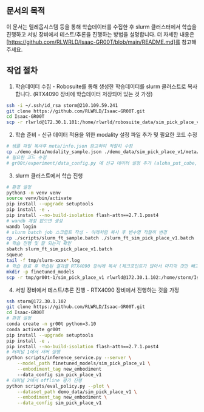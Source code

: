 ## 문서의 목적
이 문서는 텔레옵시스템 등을 통해 학습데이터를 수집한 후 slurm 클러스터에서 학습을 진행하고 서빙 장비에서 테스트/추론을 진행하는 방법을 설명합니다.
더 자세한 내용은 [https://github.com/RLWRLD/Isaac-GR00T/blob/main/README.md]를 참고해주세요.

## 작업 절차

1. 학습데이터 수집 - Robosuite를 통해 생성한 학습데이터를 slurm 클러스트로 복사합니다. (RTX4090 장비에 학습데이터 저장되어 있는 것 가정)
```sh
ssh -i ~/.ssh/id_rsa storm@210.109.59.241
git clone https://github.com/RLWRLD/Isaac-GR00T.git
cd Isaac-GR00T
scp -r rlwrld@172.30.1.101:/home/rlwrld/robosuite_data/sim_pick_place_v1 ./demo_data/data/
```

2. 학습 준비 - 신규 데이터 적용을 위한 modality 설정 파일 추가 및 필요한 코드 수정
```sh
# 샘플 파일 복사후 meta/info.json 참고하여 적절히 수정
cp ./demo_data/modality_sample.json ./demo_data/sim_pick_place_v1/meta/modality.json
# 필요한 코드 수정
# gr00t/experiment/data_config.py 에 신규 데이터 설정 추가 (aloha_put_cube, franka_hook 등을 참고하여 코드 작성)
```

3. slurm 클러스트에서 학습 진행
```sh
# 환경 설정
python3 -m venv venv
source venv/bin/activate
pip install --upgrade setuptools
pip install -e .
pip install --no-build-isolation flash-attn==2.7.1.post4
# wandb 계정 없으면 생성
wandb login 
# slurm batch job 스크립트 작성 - 아래처럼 복사 후 변수명 적절히 변경
cp ./scripts/slurm_ft_sample.batch ./slurm_ft_sim_pick_place_v1.batch 
# 학습 진행 및 잘 되는지 확인
sbatch slurm_ft_sim_pick_place_v1.batch
squeue
tail -f tmp/slurm-xxxx*.log
# 학습 완료 후 학습된 결과를 RTX4090 장비에 복사 (체크포인트가 많아서 마지막 것만 빼고 나머지는 삭제하고 진행하는 것이 빠름)
mkdir -p finetuned_models
scp -r tmp/gr00t-1/sim_pick_place_v1 rlwrld@172.30.1.102:/home/storm/Isaac-GR00T/finetuned_models/
```

4. 서빙 장비에서 테스트/추론 진행 - RTX4090 장비에서 진행하는 것을 가정
```sh
ssh storm@172.30.1.102
git clone https://github.com/RLWRLD/Isaac-GR00T.git
cd Isaac-GR00T
# 환경 설정
conda create -n gr00t python=3.10
conda activate gr00t
pip install --upgrade setuptools
pip install -e .
pip install --no-build-isolation flash-attn==2.7.1.post4
# 터미널 1에서 서버 실행
python scripts/inference_service.py --server \
    --model_path finetuned_models/sim_pick_place_v1 \
    --embodiment_tag new_embodiment
    --data_config sim_pick_place_v1
# 터미널 2에서 offline 평가 진행
python scripts/eval_policy.py --plot \
    --dataset_path demo_data/sim_pick_place_v1 \
    --embodiment_tag new_embodiment \
    --data_config sim_pick_place_v1
```